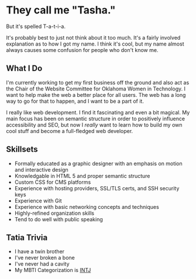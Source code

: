 # They call me "Tasha."
But it's spelled T-a-t-i-a.

It's probably best to just not think about it too much. It's a fairly involved explanation as to how I got my name. I think it's cool, but my name almost always causes some confusion for people who don't know me.

## What I Do

I'm currently working to get my first business off the ground and also act as the Chair of the Website Committee for Oklahoma Women in Technology. I want to help make the web a better place for all users. The web has a long way to go for that to happen, and I want to be a part of it.

I really like web development. I find it fascinating and even a bit magical. My main focus has been on semantic structure in order to positively influence accessibility and SEO, but now I *really* want to learn how to build my own cool stuff and become a full-fledged web developer.

## Skillsets
* Formally educated as a graphic designer with an emphasis on motion and interactive design
* Knowledgable in HTML 5 and proper semantic structure
* Custom CSS for CMS platforms
* Experience with hosting providers, SSL/TLS certs, and SSH security keys
* Experience with Git
* Experience with basic networking concepts and techniques
* Highly-refined organization skills
* Tend to do well with public speaking

## Tatia Trivia
* I have a twin brother
* I've never broken a bone
* I've never had a cavity
* My MBTI Categorization is [INTJ](https://www.16personalities.com/intj-personality)
<!--* One of my favorite stories to tell is when my team won a national digital video production competetion. You can [watch our team accept our awards from Phi Beta Lambda's National Leader Conference on YouTube](https://youtu.be/G9RITH5ln8Q?t=3611).-->
